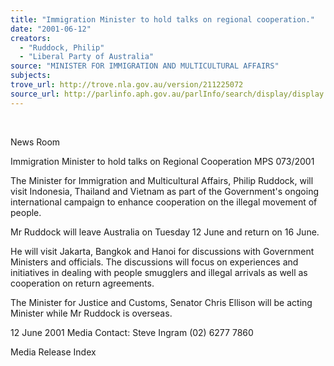 ```yaml
---
title: "Immigration Minister to hold talks on regional cooperation."
date: "2001-06-12"
creators:
  - "Ruddock, Philip"
  - "Liberal Party of Australia"
source: "MINISTER FOR IMMIGRATION AND MULTICULTURAL AFFAIRS"
subjects:
trove_url: http://trove.nla.gov.au/version/211225072
source_url: http://parlinfo.aph.gov.au/parlInfo/search/display/display.w3p;query=Id%3A%22media/pressrel/Q4A46%22
---
```


  

 News Room

 Immigration Minister to hold talks on Regional Cooperation MPS 073/2001

 The Minister for Immigration and Multicultural Affairs, Philip Ruddock, will visit Indonesia, Thailand and Vietnam as part of the Government's ongoing international campaign to enhance cooperation on the illegal movement of people.

 Mr Ruddock will leave Australia on Tuesday 12 June and return on 16 June.

 He will visit Jakarta, Bangkok and Hanoi for discussions with Government Ministers and officials. The discussions will focus on experiences and initiatives in dealing with people smugglers and illegal arrivals as well as cooperation on return agreements.

 The Minister for Justice and Customs, Senator Chris Ellison will be acting Minister while Mr Ruddock is overseas.

 12 June 2001 Media Contact: Steve Ingram (02) 6277 7860

 Media Release Index

  

